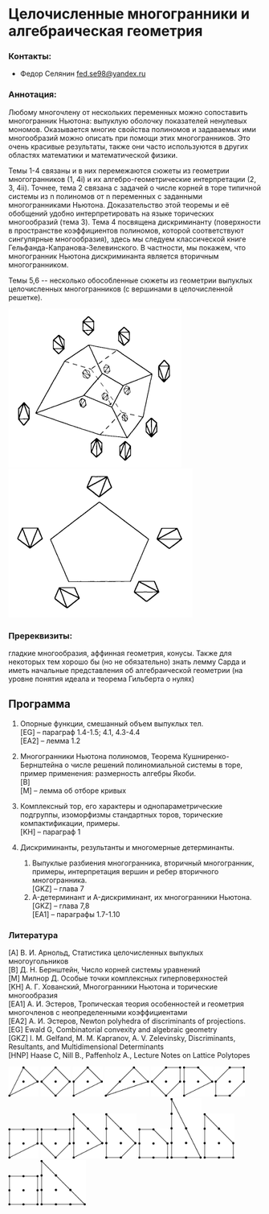 # Целочисленные многогранники и алгебраическая геометрия

### Контакты:
* Федор Селянин <fed.se98@yandex.ru>

### Аннотация: 
Любому многочлену от нескольких переменных можно сопоставить многогранник Ньютона: выпуклую оболочку показателей ненулевых мономов. Оказывается многие свойства полиномов и задаваемых ими многообразий можно описать при помощи этих многогранников. Это очень красивые результаты, также они часто используются в других областях математики и математической физики.

Темы 1-4 связаны и в них перемежаются сюжеты из геометрии многогранников (1, 4i) и их алгебро-геометрические интерпретации (2, 3, 4ii). Точнее, тема 2 связана с задачей о числе корней в торе типичной системы из n полиномов от n переменных с заданными многогранниками Ньютона. Доказательство этой теоремы и её обобщений удобно интерпретировать на языке торических многообразий (тема 3). Тема 4 посвящена дискриминанту (поверхности в пространстве коэффициентов полиномов, которой соответствуют сингулярные многообразия), здесь мы следуем классической книге Гельфанда-Капранова-Зелевинского. В частности, мы покажем, что многогранник Ньютона дискриминанта является вторичным многогранником.

Темы 5,6 -- несколько обособленные сюжеты из геометрии выпуклых целочисленных многогранников (с вершинами в целочисленной решетке).

<img src="./polygons/Stasheff1.png"> <img src="./polygons/Stasheff2.png"> 

### Пререквизиты:
гладкие многообразия, аффинная геометрия, конусы. Также для некоторых тем хорошо бы (но не обязательно) знать лемму Сарда и иметь начальные представления об алгебраической геометрии (на уровне понятия идеала и теорема Гильберта о нулях)

## Программа

1. Опорные функции, смешанный объем выпуклых тел.  
[EG] – параграф 1.4-1.5; 4.1, 4.3-4.4  
[EA2] – лемма 1.2  

2. Многогранники Ньютона полиномов, Теорема Кушниренко-Бернштейна о числе решений полиномиальной системы в торе, пример применения: размерность алгебры Якоби.  
[B]  
[M] – лемма об отборе кривых  

3. Комплексный тор, его характеры и однопараметрические подгруппы, изоморфизмы стандартных торов, торические компактификации, примеры.  
[KH] – параграф 1  

4. Дискриминанты, результанты и многомерные детерминанты.
   1. Выпуклые разбиения многогранника, вторичный многогранник, примеры, интерпретация вершин и ребер вторичного многогранника.  
[GKZ] – глава 7
   2. A-детерминант и A-дискриминант, их многогранники Ньютона.  
[GKZ] – глава 7,8  
[EA1] – параграфы 1.7-1.10  


### Литература
[A] В. И. Арнольд, Статистика целочисленных выпуклых многоугольников  
[B] Д. Н. Бернштейн, Число корней системы уравнений  
[M] Милнор Д. Особые точки комплексных гиперповерхностей  
[KH] А. Г. Хованский, Многогранники Ньютона и торические многообразия  
[EA1] А. И. Эстеров, Тропическая теория особенностей и геометрия многочленов с неопределенными коэффициентами  
[EA2] А. И. Эстеров, Newton polyhedra of discriminants of projections.  
[EG] Ewald G, Combinatorial convexity and algebraic geometry  
[GKZ] I. M. Gelfand, M. M. Kapranov, A. V. Zelevinsky, Discriminants, Resultants, and Multidimensional Determinants  
[HNP] Haase C, Nill B., Paffenholz A., Lecture Notes on Lattice Polytopes


<img src="./polygons/00.jpg" height="60"> <img src="./polygons/01.jpg" height="60"> <img src="./polygons/02.jpg" height="60"> <img src="./polygons/03.jpg" height="60"> <img src="./polygons/04.jpg" height="60"> <img src="./polygons/05.jpg" height="60"> <img src="./polygons/06.jpg" height="60"> <img src="./polygons/07.jpg" height="60"> <img src="./polygons/08.jpg" height="60"> <img src="./polygons/09.jpg" height="90"> <img src="./polygons/10.jpg" height="90"> <img src="./polygons/11.jpg" height="60"> <img src="./polygons/12.jpg" height="120"> <img src="./polygons/13.jpg" height="90"> <img src="./polygons/14.jpg" height="60"> <img src="./polygons/15.jpg" height="90"> 
